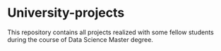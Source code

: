 # University-projects
This repository contains all projects realized with some fellow students during the course of Data Science Master degree.




